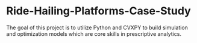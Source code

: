 # Ride-Hailing-Platforms-Case-Study
The goal of this project is to utilize Python and CVXPY to build simulation and optimization models which are core skills in prescriptive analytics.
